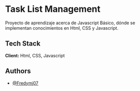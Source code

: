 # Task List Management

Proyecto de aprendizaje acerca de Javascript Básico, dónde se implementan conocimientos en Html, CSS y Javascript.


## Tech Stack

**Client:** Html, CSS, Javascript


## Authors

- [@Fredymj07](https://github.com/Fredymj07)

